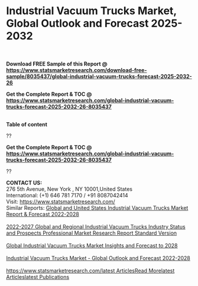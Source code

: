 <h1>Industrial Vacuum Trucks Market, Global Outlook and Forecast 2025-2032</h1><br/><p><strong>Download FREE Sample of this Report @ <a href="https://www.statsmarketresearch.com/download-free-sample/8035437/global-industrial-vacuum-trucks-forecast-2025-2032-26">https://www.statsmarketresearch.com/download-free-sample/8035437/global-industrial-vacuum-trucks-forecast-2025-2032-26</a></strong></p>

<div><b>Get the Complete Report & TOC @ <a href="https://www.statsmarketresearch.com/global-industrial-vacuum-trucks-forecast-2025-2032-26-8035437">https://www.statsmarketresearch.com/global-industrial-vacuum-trucks-forecast-2025-2032-26-8035437</a></b></div>

<p><br />
<b>Table of content</b></p>

<p>??</p>

<div><b>Get the Complete Report & TOC @ <a href="https://www.statsmarketresearch.com/global-industrial-vacuum-trucks-forecast-2025-2032-26-8035437">https://www.statsmarketresearch.com/global-industrial-vacuum-trucks-forecast-2025-2032-26-8035437</a></b></div>

<p>??</p>

<p><b>CONTACT US:</b><br />
276 5th Avenue, New York , NY 10001,United States<br />
International: (+1) 646 781 7170 / +91 8087042414<br />
Visit: <a href="https://www.statsmarketresearch.com/">https://www.statsmarketresearch.com/</a><br />
Similar Reports: <a href="https://www.statsmarketresearch.com/global-industrial-vacuum-trucks-forecast-2025-2032-26-8035437">Global and United States Industrial Vacuum Trucks Market Report & Forecast 2022-2028</a><br />
<br />
<a href="https://www.statsmarketresearch.com/global-industrial-vacuum-trucks-forecast-2025-2032-26-8035437">2022-2027 Global and Regional Industrial Vacuum Trucks Industry Status and Prospects Professional Market Research Report Standard Version</a><br />
<br />
<a href="https://www.statsmarketresearch.com/global-industrial-vacuum-trucks-forecast-2025-2032-26-8035437">Global Industrial Vacuum Trucks Market Insights and Forecast to 2028</a><br />
<br />
<a href="https://www.statsmarketresearch.com/global-industrial-vacuum-trucks-forecast-2025-2032-26-8035437">Industrial Vacuum Trucks Market - Global Outlook and Forecast 2022-2028</a><br />
<br />
<a href="https://gyeongbokgung.com">https://www.statsmarketresearch.com/</a><a href="https://hallyeomaritime.com">latest Articles</a><a href="https://jingwansa.com">Read More</a><a href="https://nguoiviet.jp/">latest Articles</a><a href="https://www.intelmarketresearch.com/">latest Publications</a></p>
